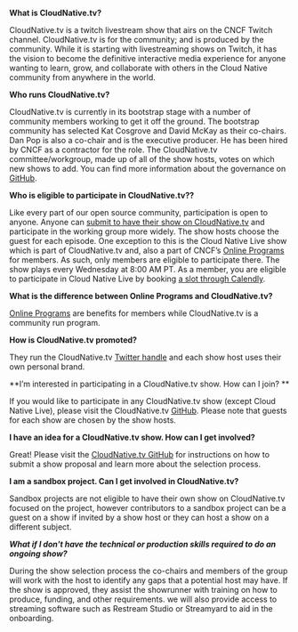 **What is CloudNative.tv?**

CloudNative.tv is a twitch livestream show that airs on the CNCF Twitch channel. CloudNative.tv is for the community; and is produced by the community. While it is starting with livestreaming shows on Twitch, it has the vision to become the definitive interactive media experience for anyone wanting to learn, grow, and collaborate with others in the Cloud Native community from anywhere in the world. 

**Who runs CloudNative.tv?**

CloudNative.tv is currently in its bootstrap stage with a number of community members working to get it off the ground. The bootstrap community has selected Kat Cosgrove and David McKay as their co-chairs. Dan Pop is also a co-chair and is the executive producer. He has been hired by CNCF as a contractor for the role. The CloudNative.tv committee/workgroup, made up of all of the show hosts, votes on which new shows to add. You can find more information about the governance on [GitHub](https://github.com/cncf/cloudnativetv/blob/main/governance.md).

**Who is eligible to participate in CloudNative.tv??**

Like every part of our open source community, participation is open to anyone. Anyone can [submit to have their show on CloudNative.tv](https://github.com/cncf/cloudnativetv/issues/new?assignees=&labels=Show+Submission&template=show-submission.md&title=%5BSUBMISSION%5D+%22Your+Show+Name+Here%22) and participate in the working group more widely. The show hosts choose the guest for each episode. One exception to this is the Cloud Native Live show which is part of CloudNative.tv and, also a part of CNCF’s [Online Programs](https://github.com/cncf/foundation/blob/master/online-programs-guidelines.md) for members. As such, only members are eligible to participate there. The show plays every Wednesday at 8:00 AM PT. As a member, you are eligible to participate in Cloud Native Live by booking [a slot through Calendly](https://calendly.com/cncfonlineprograms?month=2021-05).

**What is the difference between Online Programs and CloudNative.tv?**

[Online Programs](https://github.com/cncf/foundation/blob/master/online-programs-guidelines.md) are benefits for members while CloudNative.tv is a community run program. 

**How is CloudNative.tv promoted?**

They run the CloudNative.tv [Twitter handle](https://twitter.com/CloudNativeTV) and each show host uses their own personal brand.

**I’m interested in participating in a CloudNative.tv show. How can I join? **

If you would like to participate in any CloudNative.tv show (except Cloud Native Live), please visit the CloudNative.tv [GitHub](https://github.com/cncf/cloudnativetv/tree/main/shows). Please note that guests for each show are chosen by the show hosts.

**I have an idea for a CloudNative.tv show. How can I get involved?**

Great! Please visit the [CloudNative.tv GitHub](https://github.com/cncf/cloudnativetv/blob/main/operations/submission-process.md) for instructions on how to submit a show proposal and learn more about the selection process.

**I am a sandbox project. Can I get involved in CloudNative.tv?**

Sandbox projects are not eligible to have their own show on CloudNative.tv focused on the project, however contributors to a sandbox project can be a guest on a show if invited by a show host or they can host a show on a different subject.

***What if I don't have the technical or production skills required to do an ongoing show?***

During the show selection process the co-chairs and members of the group will work with the host to identify any gaps that a potential host may have. If the show is approved, they assist the showrunner with training on how to produce, funding, and other requirements. we will also provide access to streaming software such as Restream Studio or Streamyard to aid in the onboarding.
